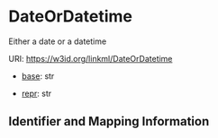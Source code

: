 # DateOrDatetime

Either a date or a datetime

URI: https://w3id.org/linkml/DateOrDatetime

* [base](https://w3id.org/linkml/base): str


* [repr](https://w3id.org/linkml/repr): str




## Identifier and Mapping Information





